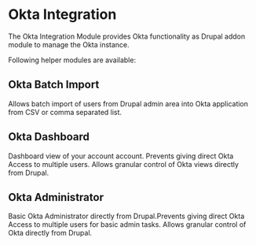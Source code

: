 # Okta Integration
The Okta Integration Module provides Okta functionality as Drupal addon module to manage the Okta instance.

Following helper modules are available:
## Okta Batch Import
Allows batch import of users from Drupal admin area into Okta application from CSV or comma separated list. 

## Okta Dashboard
Dashboard view of your account account. Prevents giving direct Okta Access to multiple users. Allows granular control of Okta views directly from Drupal.

## Okta Administrator
Basic Okta Administrator directly from Drupal.Prevents giving direct Okta Access to multiple users for basic admin tasks. Allows granular control of Okta directly from Drupal.